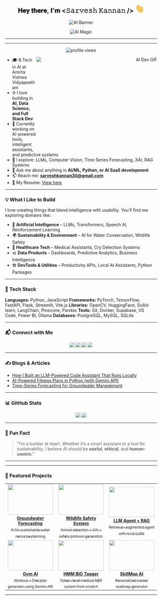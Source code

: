 <div align="center">

<h2> 𝐇𝐞𝐲 𝐭𝐡𝐞𝐫𝐞, 𝐈'𝐦 <𝚂𝚊𝚛𝚟𝚎𝚜𝚑 𝙺𝚊𝚗𝚗𝚊𝚗 /> <img src="https://github.com/ABSphreak/ABSphreak/blob/master/gifs/Hi.gif" width="30px"></h2>

<p align="center">
  <img src="https://media.giphy.com/media/v1.Y2lkPTc5MGI3NjExNW45dm1sMHIwMzU5Y2ttZjM1M2Rna3A1YTUyOGFyZDRwb2dxcDBlaCZlcD12MV9naWZzX3NlYXJjaCZjdD1n/EF7kGJ3O8P1So9gbpI/giphy.gif" alt="AI Banner" width="700"/>
</p>


<img src="https://i.imgur.com/SGNqJyt.gif" width="300" alt="AI Magic"/>

</div>

---
---


<p align="center">
  <img src="https://komarev.com/ghpvc/?username=sarvesh-kannan&label=Profile%20views&color=0e75b6&style=flat" alt="profile views" />
</p>

<a align="right" target="_blank">
  <img align="right" height="300" width="400" alt="AI Dev GIF" src="https://media.giphy.com/media/qgQUggAC3Pfv687qPC/giphy.gif">
</a>

* 🎓 B.Tech in AI at Amrita Vishwa Vidyapeetham
* 🌐 I love building in **AI, Data Science, and Full Stack Dev**
* 🤖 Currently working on AI-powered tools, intelligent assistants, and predictive systems
* 🧠 I explore: LLMs, Computer Vision, Time Series Forecasting, XAI, RAG Systems
* 💬 Ask me about anything in **AI/ML, Python, or AI SaaS development**
* 📫 Reach me: **[sarveshkannan30@gmail.com](mailto:sarveshkannan30@gmail.com)**
* 📄 My Resume: [View here](https://drive.google.com/file/d/1oeKJKtG4GpxVaG-GpALScZ-vhvM6-Qwh/view?usp=sharing)

---

### 💡 What I Like to Build

I love creating things that blend intelligence with usability. You’ll find me exploring domains like:

* 🧠 **Artificial Intelligence** – LLMs, Transformers, Speech AI, Reinforcement Learning
* 🌍 **Sustainability & Environment** – AI for Water Conservation, Wildlife Safety
* 💊 **Healthcare Tech** – Medical Assistants, Cry Detection Systems
* 📊 **Data Products** – Dashboards, Predictive Analytics, Business Intelligence
* 🛠 **DevTools & Utilities** – Productivity APIs, Local AI Assistants, Python Packages

---

### 🧰 Tech Stack

**Languages:** Python, JavaScript
**Frameworks:** PyTorch, TensorFlow, FastAPI, Flask, Streamlit, Vite.js
**Libraries:** OpenCV, HuggingFace, Scikit-learn, LangChain, Pinecone, Pandas
**Tools:** Git, Docker, Supabase, VS Code, Power BI, Ollama
**Databases:** PostgreSQL, MySQL, SQLite

---

### 📬 Connect with Me

<div align="center">
  <a href="https://www.linkedin.com/in/sarvesh-kannan/" target="_blank"><img src="https://img.icons8.com/doodle/40/000000/linkedin--v2.png"></a>
  <a href="https://github.com/sarvesh-kannan" target="_blank"><img src="https://img.icons8.com/doodle/40/000000/github--v1.png"></a>
  <a href="mailto:sarveshkannan30@gmail.com" target="_blank"><img src="https://img.icons8.com/doodle/40/000000/apple-mail.png"></a>
  <a href="https://twitter.com/Sarvesh__K" target="_blank"><img src="https://img.icons8.com/doodle/40/000000/twitter--v2.png"></a>
</div>

---

### ✍️ Blogs & Articles

<!-- BLOG-POST-LIST:START -->

* [How I Built an LLM-Powered Code Assistant That Runs Locally](https://dev.to/sarveshkannan/coming-soon)
* [AI-Powered Fitness Plans in Python (with Gemini API)](https://dev.to/sarveshkannan/coming-soon)
* [Time-Series Forecasting for Groundwater Management](https://dev.to/sarveshkannan/coming-soon)

<!-- BLOG-POST-LIST:END -->

---

### 📊 GitHub Stats

<div align="center">
  <img src="https://github-readme-stats.vercel.app/api?username=sarvesh-kannan&show_icons=true&theme=radical&hide=issues&count_private=true" width="48%">
  <img src="https://github-readme-streak-stats.herokuapp.com/?user=sarvesh-kannan&theme=radical" width="48%">
</div>

---

### 🧠 Fun Fact

> "I’m a builder at heart. Whether it’s a smart assistant or a tool for sustainability, I believe AI should be **useful**, **ethical**, and **human-centric**."

---


</div>

---

### 🚀 Featured Projects

<div align="center">

<table>
<tr>
  <td align="center" width="33%">
    <a href="https://github.com/sarvesh-kannan/Groundwater-TFT" target="_blank">
      <img src="https://media.giphy.com/media/8JW82ndaYfmNoYAekM/giphy.gif" width="150" height="100"/><br/>
      <strong>Groundwater Forecasting</strong><br/>
      <sub>AI for sustainable water resource planning</sub>
    </a>
  </td>
  <td align="center" width="33%">
    <a href="https://github.com/sarvesh-kannan/Wildlife-Safety-System" target="_blank">
      <img src="https://media.giphy.com/media/GeimqsH0TLDt4tScGw/giphy.gif" width="150" height="100"/><br/>
      <strong>Wildlife Safety System</strong><br/>
      <sub>Animal detection + XAI + safety protocol generation</sub>
    </a>
  </td>
  <td align="center" width="33%">
    <a href="https://github.com/sarvesh-kannan/LLM-Agent-RAG" target="_blank">
      <img src="https://media.giphy.com/media/M9gbBd9nbDrOTu1Mqx/giphy.gif" width="150" height="100"/><br/>
      <strong>LLM Agent + RAG</strong><br/>
      <sub>Retrieval-augmented agent with local LLMs</sub>
    </a>
  </td>
</tr>
<tr>
  <td align="center" width="33%">
    <a href="https://github.com/sarvesh-kannan/Gemini-Gym-AI" target="_blank">
      <img src="https://media.giphy.com/media/JIX9t2j0ZTN9S/giphy.gif" width="150" height="100"/><br/>
      <strong>Gym AI</strong><br/>
      <sub>Workout + Diet plan generator using Gemini API</sub>
    </a>
  </td>
  <td align="center" width="33%">
    <a href="https://github.com/sarvesh-kannan/HMM-BIO-NER" target="_blank">
      <img src="https://media.giphy.com/media/26u4cqiYI30juCOGY/giphy.gif" width="150" height="100"/><br/>
      <strong>HMM BIO Tagger</strong><br/>
      <sub>Token-level medical NER system from scratch</sub>
    </a>
  </td>
  <td align="center" width="33%">
    <a href="https://github.com/sarvesh-kannan/SkillMap-AI" target="_blank">
      <img src="https://media.giphy.com/media/kcK6j2IryyLxNmGJdN/giphy.gif" width="150" height="100"/><br/>
      <strong>SkillMap AI</strong><br/>
      <sub>Personalized career roadmap generator</sub>
    </a>
  </td>
</tr>
</table>

</div>

---


